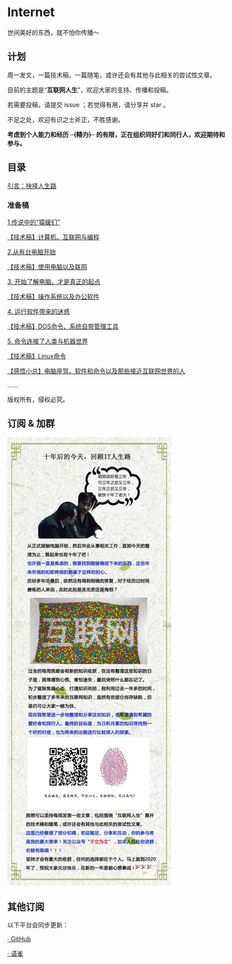 # Internet

世间美好的东西，就不怕你传播～

## 计划

周一发文，一篇技术稿，一篇随笔，或许还会有其他与此相关的尝试性文章。

目前的主题是“**互联网人生**”，欢迎大家的支持、传播和投稿。

若需要投稿，请提交 issue ；若觉得有用，请分享并 star 。

不足之处，欢迎有识之士斧正，不胜感谢。

**考虑到个人能力和经历
~~（精力）~~
的有限，正在组织同好们和同行人，欢迎期待和参与。**


## 目录

[引言：抉择人生路](./docs/0.md)

### 准备稿

[1.传说中的“猿媛们”](./docs/1-0.md)

[【技术稿】计算机、互联网与编程](./docs/1-1.md)

[2.从有台电脑开始](./docs/2-0.md)

[【技术稿】使用电脑以及联网](./docs/2-1.md)

[3. 开始了解电脑，才是真正的起点](./docs/3-0.md)

[【技术稿】操作系统以及办公软件](./docs/3-1.md)

[4. 运行软件带来的迷惑](./docs/4-0.md)

[【技术稿】DOS命令、系统自带管理工具](./docs/4-1.md)

[5. 命令连接了人类与机器世界](./docs/5-0.md)

[【技术稿】Linux命令](./docs/5-1.md)

[【感悟小总】电脑座驾、软件和命令以及那些接近互联网世界的人](./docs/z11.md)

……

版权所有，侵权必究。


## 订阅 & 加群

![](./docs/ad01.jpeg)


## 其他订阅

以下平台会同步更新：

[· GitHub](https://github.com/shxingzhe/Internet)

[· 语雀](https://www.yuque.com/yuli/internet)


